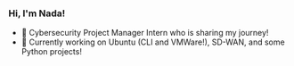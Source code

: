 ### Hi, I'm Nada!

- 🔭 Cybersecurity Project Manager Intern who is sharing my journey! 
- 🔮 Currently working on Ubuntu (CLI and VMWare!), SD-WAN, and some Python projects!


